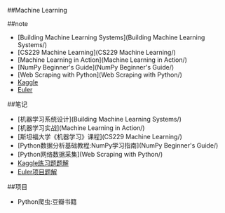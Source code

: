 ##Machine Learning


##note
- [Building Machine Learning Systems](Building Machine Learning Systems/)
- [CS229 Machine Learning](CS229 Machine Learning/)
- [Machine Learning in Action](Machine Learning in Action/)
- [NumPy Beginner's Guide](NumPy Beginner's Guide/)
- [Web Scraping with Python](Web Scraping with Python/)
- [Kaggle](Kaggle/)
- [Euler](Euler/)



##笔记
- [机器学习系统设计](Building Machine Learning Systems/)
- [机器学习实战](Machine Learning in Action/)
- [斯坦福大学《机器学习》课程](CS229 Machine Learning/)
- [Python数据分析基础教程:NumPy学习指南](NumPy Beginner's Guide/)
- [Python网络数据采集](Web Scraping with Python/)
- [Kaggle练习题题解](Kaggle/)
- [Euler项目题解](Euler/)

##项目
- Python爬虫:豆瓣书籍

